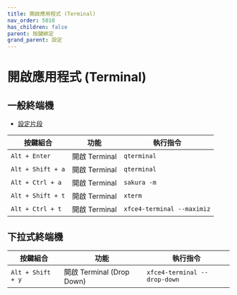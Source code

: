 ```yaml
---
title: 開啟應用程式 (Terminal)
nav_order: 5010
has_children: false
parent: 按鍵綁定
grand_parent: 設定
---
```



# 開啟應用程式 (Terminal)


## 一般終端機

* [設定片段](https://github.com/samwhelp/lubuntu-adjustment/tree/main/prototype/main/lxqt-config/Main/asset/overlay/etc/skel/.config/openbox/helper/share/gen/openbox-gen-rc/Section/Keybind/ApplicationLaunchTerminal.php#L16-L56)


| 按鍵組合          | 功能         | 執行指令                     |
| ----------------- | ------------- | --------------------------- |
| `Alt + Enter`     | 開啟 Terminal | `qterminal`                 |
| `Alt + Shift + a` | 開啟 Terminal | `qterminal`                 |
| `Alt + Ctrl + a`  | 開啟 Terminal | `sakura -m` |
| `Alt + Shift + t` | 開啟 Terminal | `xterm`                     |
| `Alt + Ctrl + t`  | 開啟 Terminal | `xfce4-terminal --maximiz`                     |




## 下拉式終端機

| 按鍵組合          | 功能                      | 執行指令                     |
| ----------------- | ------------------------- | ---------------------------- |
| `Alt + Shift + y` | 開啟 Terminal (Drop Down) | `xfce4-terminal --drop-down` |
